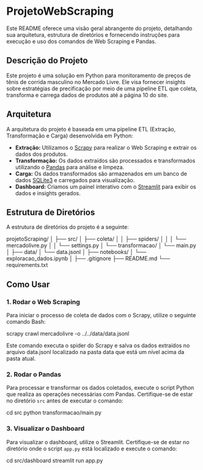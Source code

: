 # ProjetoWebScraping

Este README oferece uma visão geral abrangente do projeto, detalhando sua arquitetura, estrutura de diretórios e fornecendo instruções para execução e uso dos comandos de Web Scraping e Pandas.

## Descrição do Projeto

Este projeto é uma solução em Python para monitoramento de preços de tênis de corrida masculino no Mercado Livre. Ele visa fornecer insights sobre estratégias de precificação por meio de uma pipeline ETL que coleta, transforma e carrega dados de produtos até a página 10 do site.

## Arquitetura

A arquitetura do projeto é baseada em uma pipeline ETL (Extração, Transformação e Carga) desenvolvida em Python:

- **Extração:** Utilizamos o [Scrapy](https://scrapy.org/) para realizar o Web Scraping e extrair os dados dos produtos.
- **Transformação:** Os dados extraídos são processados e transformados utilizando o [Pandas](https://pandas.pydata.org/) para análise e limpeza.
- **Carga:** Os dados transformados são armazenados em um banco de dados [SQLite3](https://www.sqlite.org/index.html) e carregados para visualização.
- **Dashboard:** Criamos um painel interativo com o [Streamlit](https://streamlit.io/) para exibir os dados e insights gerados.

## Estrutura de Diretórios

A estrutura de diretórios do projeto é a seguinte:

projetoScraping/
│
├── src/
│ ├── coleta/
│ │ ├── spiders/
│ │ │ └── mercadolivre.py
│ │ └── settings.py
│ └── transformacao/
│ └── main.py
│
├── data/
│ └── data.jsonl
│
├── notebooks/
│ └── exploracao_dados.ipynb
│
├── .gitignore
├── README.md
└── requirements.txt


## Como Usar

### 1. Rodar o Web Scraping

Para iniciar o processo de coleta de dados com o Scrapy, utilize o seguinte comando Bash:

scrapy crawl mercadolivre -o ../../data/data.jsonl

Este comando executa o spider do Scrapy e salva os dados extraídos no arquivo data.jsonl localizado na pasta data que está um nível acima da pasta atual.

### 2. Rodar o Pandas

Para processar e transformar os dados coletados, execute o script Python que realiza as operações necessárias com Pandas. Certifique-se de estar no diretório `src` antes de executar o comando:

cd src
python transformacao/main.py

### 3. Visualizar o Dashboard

Para visualizar o dashboard, utilize o Streamlit. Certifique-se de estar no diretório onde o script `app.py` está localizado e execute o comando:

cd src/dashboard
streamlit run app.py



